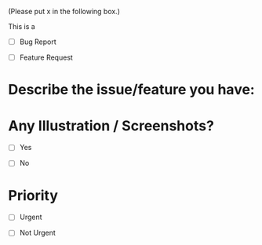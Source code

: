 (Please put x in the following box.)

This is a 

- [ ] Bug Report
- [ ] Feature Request


# Describe the issue/feature you have:





# Any Illustration / Screenshots?

- [ ] Yes
- [ ] No


# Priority

- [ ] Urgent
- [ ] Not Urgent

